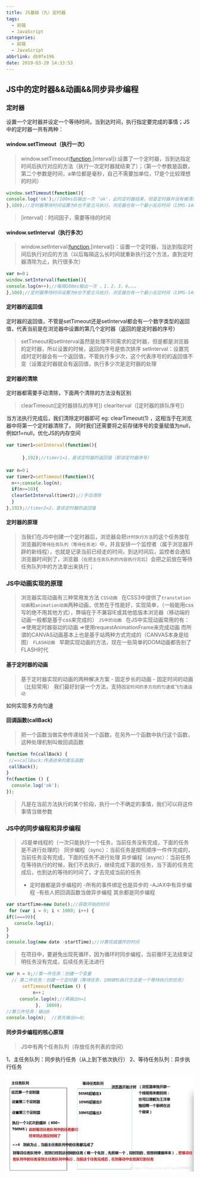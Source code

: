 ```yaml
---
title: JS基础（九）定时器
tags:
  - 前端
  - JavaScript
categories:
  - 前端
  - JavaScript
abbrlink: db9fe196
date: 2019-03-20 14:33:53
---
```


## JS中的定时器&&动画&&同步异步编程

### 定时器

设置一个定时器并设定一个等待时间，当到达时间，执行指定要完成的事情；JS中的定时器一共有两种：

#### window.setTimeout（执行一次）

> window.setTimeout([function],[interval]):设置了一个定时器，当到达指定时间后执行对应的方法（执行一次定时器就结束了）；（第一个参数是函数，第二个参数是时间，a单位都是毫秒，自己不需要加单位，17是个比较理想的时间）

```js
window.setTimeout(function(){
console.log('ok');//100ms后输出一次 ‘ok'，此时定时器结束，但是定时器并没有被清除；
},100);//定时器等待时间设置为0也不是立马执行，浏览器也有一个最小反应时间（13MS-14ms），
```

>[function]: 到达时间要执行的方法
[interval]：时间因子，需要等待的时间

#### window.setInterval（执行多次）

> window.setInterval([function],[interval])：设置一个定时器，当达到指定时间后执行对应的方法（以后每隔这么长时间就重新执行这个方法，直到定时器清除为止，执行很多次）

```js
var n=0；
window.setInterval(function(){
console.log(n++);//每隔100ms输出一次 ，1，2，3，4。。。。
},100);//定时器等待时间设置为0也不是立马执行，浏览器也有一个最小反应时间（13MS-14ms），
```

<!--more-->

#### 定时器的返回值

定时器的返回值，不管是setTimeout还是setInterval都会有一个数字类型的返回值，代表当前是在浏览器中设置的第几个定时器（返回的是定时器的序号）

>setTimeout和setInterval虽然是处理不同需求的定时器，但是都是浏览器的定时器，所以设置的时候，返回的序号是依次排序 
setInterval：设置完成时定时器会有一个返回值，不管执行多少次，这个代表序号的的返回值不变（设置定时器就会有返回值，执行多少次是定时器的处理

#### 定时器的清除

定时器都需要手动清除，下面两个清除的方法没有区别

>clearTimeout([定时器排队的序号]) 
clearIterval（[定时器的排队序号]）
>
当方法执行完成后，我们清除定时器即可 eg: clearTimeout(1) ，这相当于在浏览器中将第一个定时器清除了。 
同时我们还需要将之前存储序号的变量赋值为null，例如t1=null，优化JS的内存空间

```js
var timer1=setInterval(function(){

      },192);//timer1=1，是该定时器的返回值（即该定时器序号）

var n=0；
var timer2=setTimeout(function(){
  n++;console.log(n);
  if(n>=10){
  clearSetInterval(timer2);//手动清除
  }
},192);//timer2=2，是该定时器的返回值
```

#### 定时器的原理

>当我们在JS中创建一个定时器后，浏览器会把`计时执行方法`的这个任务放在浏览器的`等待任务队列（等待任务池）`中，并且安排一个监控者（属于浏览器开辟的新线程），也就是记录当前已经走的时间，到达时间后，监控者会通知浏览器时间到了，浏览器（`在把主任务队列的内容执行完后`）会把之前放在等待任务队列中的方法拿出来执行；

### JS中动画实现的原理

>浏览器实现动画有三种常用发方法 
`CSS动画 `
在CSS3中提供了`transtation动画`和`animation动画`两种动画，优势在于性能好，实现简单，（一般能用css写的绝不用其他方式），弊端在于不兼容IE或其他低版本浏览器（移动端的动画一般都是基于css来完成的） 
`JS中的动画 `
在JS中实现动画常用的有： 
=>使用定时器驱动的动画 
=>使用requestAnimationFrame来完成动画 
而所谓的CANVAS动画基本上也是基于站两种方式完成的（CANVAS本身是绘图） 
`FLASH动画 `
早期实现动画的方法，现在一些简单的DOM动画都告别了FLASH时代

#### 基于定时器的动画

> 基于定时器实现的动画的两种解决方案 
> \- 固定步长的动画 
> \- 固定时间的动画（比较常用） 
> 我们最好封装一个方法，支持`固定时间的多方向的匀速或飞匀速运动`
>
如何实现多方向匀速

#### 回调函数(callBack)

> 把一个函数当做实参传递给另一个函数，在另外一个函数中执行这个函数，这种处理机制叫做回调函数

```js
function fn(callBack) {
 //=>callBack:传递进来的匿名函数
 callBack();
}
fn(function () {
  console.log('ok');
});
```

> 凡是在当前方法执行的某个阶段，执行一个不确定的事情，我们可以将这件事情当做参数

### JS中的同步编程和异步编程

>JS是单线程的（一次只能执行一个任务，当前任务没有完成，下面的任务是不进行处理的） 
>同步编程（sync）：当前任务是按照顺序一件件完成的，当前任务没有完成，下面的任务不进行处理 
>异步编程（async）：当前任务在等待执行的时候，我们不去执行，继续完成下面的任务，当下面的任务完成后，也到达的等待的时间了，才去完成当前的任务 
>- 定时器都是异步编程的 
>-所有的事件绑定也是异步的 
>-AJAX中有异步编程 
>-有些人把回调函数当做异步编程 
>  其余都是同步编程

```js
var startTime=new Date();//获取开始的时间
 for (var i = 0; i < 1000; i++) {
if(1===99){
   console.log(i);
}
}
console.log(new date -startTime);//计算完成循环的时间
```

> 在项目中，要避免出现死循环，因为循环时同步编程，当前循环无法结束证明任务没有完成，后续任务无法进行

```js
var n = 0;//第一件任务：创建一个变量
  // 第二件任务：创建一个定时器（等待任务，1000MS执行方法是一个等待执行的任务）
      setTimeout(function () {
          n++；
     console.log(n);//再输出n=1
           },  1000);
//第三件任务：输出0
console.log(n);  //首先输出n=0;
```

#### 同步异步编程的核心原理

> JS中有两个任务队列（存放任务列表的空间）

1、主任务队列：同步执行任务（从上到下依次执行） 
2、等待任务队列：异步执行任务

![](https://raw.githubusercontent.com/zhangmiaocc/blogImageResource/master/img/20190428180902.png)
